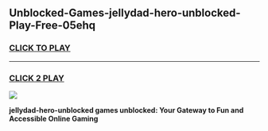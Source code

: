 
## Unblocked-Games-jellydad-hero-unblocked-Play-Free-05ehq
<h3>
<a href="https://premium76.site?title=jellydad-hero-unblocked&ref=18A1">CLICK TO PLAY</a></h3>
<hr>

<h3>
<a href="https://premium76.site?title=jellydad-hero-unblocked&ref=18A1">CLICK 2 PLAY</a>
  
</h3>

<a href="https://premium76.site?title=jellydad-hero-unblocked&ref=18A1"><img src="https://clearcache.store/games.png"></a>


**jellydad-hero-unblocked games unblocked: Your Gateway to Fun and Accessible Online Gaming**
